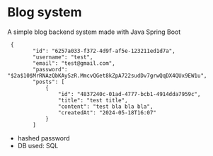 # Blog system
A simple blog backend system made with Java Spring Boot
```
 {
        "id": "6257a033-f372-4d9f-af5e-123211ed1d7a",
        "username": "test",
        "email": "test@gmail.com",
        "password": "$2a$10$MrRNAzQbKAySzR.MmcvQGet8kZpA722sudDv7grwQqDX4QUx9EW1u",
        "posts": [
            {
                "id": "4837240c-01ad-4777-bcb1-4914dda7959c",
                "title": "test title",
                "content": "test bla bla bla",
                "createdAt": "2024-05-18T16:07"
            }
        ]
```
- hashed password
- DB used: SQL
